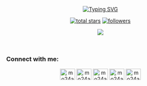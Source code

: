 <p align="center">
  <a href="">
    <img src="https://readme-typing-svg.demolab.com?font=Fira+Code&duration=1&pause=1000000000&color=5C7EF7&center=true&vCenter=true&width=435&lines=Mohammed-ali+Cherraoui" alt="Typing SVG" /></a>
 <p align="center">
  <a href="https://github.com/mo24ali?tab=repositories&sort=stargazers">
    <img alt="total stars" title="Total stars on GitHub" src="https://custom-icon-badges.demolab.com/github/stars/mo24ali?color=55960c&style=for-the-badge&labelColor=488207&logo=star"/></a>
  <a href="https://github.com/mo24ali?tab=followers">
    <img alt="followers" title="Follow me on Github" src="https://custom-icon-badges.demolab.com/github/followers/mo24ali?color=236ad3&labelColor=1155ba&style=for-the-badge&logo=person-add&label=Follow&logoColor=white"/></a>
</p>
</p>

<p align="center">
  <!-- Typing SVG by DenverCoder1 - https://github.com/DenverCoder1/readme-typing-svg -->
  <a href="https://github.com/mo24ali/readme-typing-svg">
    <img src="https://readme-typing-svg.demolab.com/?lines=Computer%20Geek;Always%20learning%20new%20things&font=Fira%20Code&center=true&width=440&height=45&color=5C7EF7&vCenter=true&pause=1000&size=22" /></a>
</p>


<!-- Social badges section -->
<!-- Badges with custom icons - https://github.com/DenverCoder1/custom-icon-badges -->
<!-- View counter - https://github.com/DenverCoder1/Simple-View-Counter -->


<br/>
<h3 align="left">Connect with me:</h3>
<p align="center">
<a href="https://twitter.com/MoAli2024436" target="blank"><img align="center" src="https://raw.githubusercontent.com/rahuldkjain/github-profile-readme-generator/master/src/images/icons/Social/twitter.svg" alt="mo24ali" height="30" width="40" /></a>
<a href="https://www.linkedin.com/in/mohammed-ali-cherraoui/" target="blank"><img align="center" src="https://raw.githubusercontent.com/rahuldkjain/github-profile-readme-generator/master/src/images/icons/Social/linked-in-alt.svg" alt="mo24ali" height="30" width="40" /></a>
<a href="https://www.hackerrank.com/profile/alichere1234" target="blank"><img align="center" src="https://raw.githubusercontent.com/rahuldkjain/github-profile-readme-generator/master/src/images/icons/Social/hackerrank.svg" alt="mo24ali" height="30" width="40" /></a>
<a href="https://leetcode.com/Mo24Ali/" target="blank"><img align="center" src="https://raw.githubusercontent.com/rahuldkjain/github-profile-readme-generator/master/src/images/icons/Social/leet-code.svg" alt="mo24ali" height="30" width="40" /></a>
<a href="https://stackoverflow.com/users/20365329/mo-ali" target="blank"><img align="center" src="https://raw.githubusercontent.com/rahuldkjain/github-profile-readme-generator/master/src/images/icons/Social/stack-overflow.svg" alt="mo24ali" height="30" width="40" /></a>
</p>
